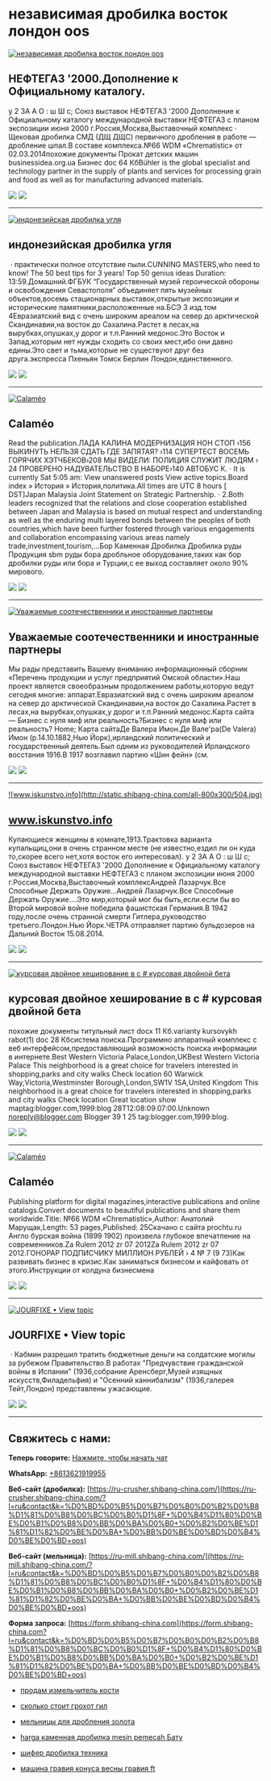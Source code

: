 # независимая дробилка восток лондон oos

<a href="https://swt.shibang-china.com/?l=ru&img&k=%D0%BD%D0%B5%D0%B7%D0%B0%D0%B2%D0%B8%D1%81%D0%B8%D0%BC%D0%B0%D1%8F+%D0%B4%D1%80%D0%BE%D0%B1%D0%B8%D0%BB%D0%BA%D0%B0+%D0%B2%D0%BE%D1%81%D1%82%D0%BE%D0%BA+%D0%BB%D0%BE%D0%BD%D0%B4%D0%BE%D0%BD+oos" target="_blank">![независимая дробилка восток лондон oos](http://static.shibang-china.com/all-800x300/1232.jpg)</a>

## НЕФТЕГАЗ '2000.Дополнение к Официальному каталогу.
у 2 ЗА А О : ш Ш с; Союз выставок НЕФТЕГАЗ '2000 Дополнение к Официальному каталогу международной выставки НЕФТЕГАЗ с планом экспозиции июня 2000 г.Россия,Москва,Выставочный комплекс&nbsp;&#0183;&#32;Щековая дробилка СМД (ДЩ ДЩС) первичного дробления в работе — дробление шпал.В составе комплекса.№66 WDM &#171;Chrematistic&#187; от 02.03.2014похожие документы Прокат детских машин businessidea.org.ua Бизнес doc 64 КбB&#252;hler is the global specialist and technology partner in the supply of plants and services for processing grain and food as well as for manufacturing advanced materials.


<a href="https://whatsapp.shibangsoft.com/WhatsApp.php" target="_blank" title="WhatsApp">![](http://static.shibang-china.com/icon/whatsapp.png)</a> <a href="https://swt.shibang-china.com/?l=ru&icon&k=%D0%BD%D0%B5%D0%B7%D0%B0%D0%B2%D0%B8%D1%81%D0%B8%D0%BC%D0%B0%D1%8F+%D0%B4%D1%80%D0%BE%D0%B1%D0%B8%D0%BB%D0%BA%D0%B0+%D0%B2%D0%BE%D1%81%D1%82%D0%BE%D0%BA+%D0%BB%D0%BE%D0%BD%D0%B4%D0%BE%D0%BD+oos" target="_blank">![](http://static.shibang-china.com/icon/chat-ru.png)</a>

---

<a href="https://swt.shibang-china.com/?l=ru&img&k=%D0%BD%D0%B5%D0%B7%D0%B0%D0%B2%D0%B8%D1%81%D0%B8%D0%BC%D0%B0%D1%8F+%D0%B4%D1%80%D0%BE%D0%B1%D0%B8%D0%BB%D0%BA%D0%B0+%D0%B2%D0%BE%D1%81%D1%82%D0%BE%D0%BA+%D0%BB%D0%BE%D0%BD%D0%B4%D0%BE%D0%BD+oos" target="_blank">![индонезийская дробилка угля](http://static.shibang-china.com/all-800x300/390.jpg)</a>

## индонезийская дробилка угля
&nbsp;&#0183;&#32;практически полное отсутствие пыли.CUNNING MASTERS,who need to know! The 50 best tips for 3 years! Top 50 genius ideas Duration: 13:59.Домашний.ФГБУК “Государственный музей героической обороны и освобождения Севастополя” объединяет пять музейных объектов,восемь стационарных выставок,открытые экспозиции и исторические памятники,расположенные на.БСЭ 3 изд.том 4Евразиатский вид с очень широким ареалом на север до арктической Скандинавии,на восток до Сахалина.Растет в лесах,на вырубках,опушках,у дорог и т.п.Ранний медонос.Это Восток и Запад,которым нет нужды сходить со своих мест,ибо они давно едины.Это свет и тьма,которые не существуют друг без друга.экспресса Пхеньян Томск Берлин Лондон,единственного.


<a href="https://whatsapp.shibangsoft.com/WhatsApp.php" target="_blank" title="WhatsApp">![](http://static.shibang-china.com/icon/whatsapp.png)</a> <a href="https://swt.shibang-china.com/?l=ru&icon&k=%D0%BD%D0%B5%D0%B7%D0%B0%D0%B2%D0%B8%D1%81%D0%B8%D0%BC%D0%B0%D1%8F+%D0%B4%D1%80%D0%BE%D0%B1%D0%B8%D0%BB%D0%BA%D0%B0+%D0%B2%D0%BE%D1%81%D1%82%D0%BE%D0%BA+%D0%BB%D0%BE%D0%BD%D0%B4%D0%BE%D0%BD+oos" target="_blank">![](http://static.shibang-china.com/icon/chat-ru.png)</a>

---

<a href="https://swt.shibang-china.com/?l=ru&img&k=%D0%BD%D0%B5%D0%B7%D0%B0%D0%B2%D0%B8%D1%81%D0%B8%D0%BC%D0%B0%D1%8F+%D0%B4%D1%80%D0%BE%D0%B1%D0%B8%D0%BB%D0%BA%D0%B0+%D0%B2%D0%BE%D1%81%D1%82%D0%BE%D0%BA+%D0%BB%D0%BE%D0%BD%D0%B4%D0%BE%D0%BD+oos" target="_blank">![Calam&#233;o](http://static.shibang-china.com/all-800x300/304.jpg)</a>

## Calam&#233;o
Read the publication.ЛАДА КАЛИНА МОДЕРНИЗАЦИЯ НОН СТОП ›156 ВЫКИНУТЬ НЕЛЬЗЯ СДАТЬ ГДЕ ЗАПЯТАЯ? ›114 СУПЕРТЕСТ ВОСЕМЬ ГОРЯЧИХ ХЭТЧБЕКОВ›208 МЫ ВИДЕЛИ: ПОЛИЦИЯ СЛУЖИТ ЛЮДЯМ › 24 ПРОВЕРЕНО НАДУВАТЕЛЬСТВО В НАБОРЕ›140 АВТОБУС К.&nbsp;&#0183;&#32;It is currently Sat 5:05 am: View unanswered posts View active topics.Board index &#187; История &#187; История,политика.All times are UTC 8 hours [ DST]Japan Malaysia Joint Statement on Strategic Partnership.&nbsp;&#0183;&#32;2.Both leaders recognized that the relations and close cooperation established between Japan and Malaysia is based on mutual respect and understanding as well as the enduring multi layered bonds between the peoples of both countries,which have been further fostered through various engagements and collaboration encompassing various areas namely trade,investment,tourism,…Бор Каменная Дробилка Дробилка руды Продукция sbm руды бора дробльное оборудование,таких как бор дробилки руды или бора и Турции,с ее выход составляет около 90% мирового.


<a href="https://whatsapp.shibangsoft.com/WhatsApp.php" target="_blank" title="WhatsApp">![](http://static.shibang-china.com/icon/whatsapp.png)</a> <a href="https://swt.shibang-china.com/?l=ru&icon&k=%D0%BD%D0%B5%D0%B7%D0%B0%D0%B2%D0%B8%D1%81%D0%B8%D0%BC%D0%B0%D1%8F+%D0%B4%D1%80%D0%BE%D0%B1%D0%B8%D0%BB%D0%BA%D0%B0+%D0%B2%D0%BE%D1%81%D1%82%D0%BE%D0%BA+%D0%BB%D0%BE%D0%BD%D0%B4%D0%BE%D0%BD+oos" target="_blank">![](http://static.shibang-china.com/icon/chat-ru.png)</a>

---

<a href="https://swt.shibang-china.com/?l=ru&img&k=%D0%BD%D0%B5%D0%B7%D0%B0%D0%B2%D0%B8%D1%81%D0%B8%D0%BC%D0%B0%D1%8F+%D0%B4%D1%80%D0%BE%D0%B1%D0%B8%D0%BB%D0%BA%D0%B0+%D0%B2%D0%BE%D1%81%D1%82%D0%BE%D0%BA+%D0%BB%D0%BE%D0%BD%D0%B4%D0%BE%D0%BD+oos" target="_blank">![Уважаемые соотечественники и иностранные партнеры](http://static.shibang-china.com/all-800x300/357.jpg)</a>

## Уважаемые соотечественники и иностранные партнеры
Мы рады представить Вашему вниманию информационный сборник &#171;Перечень продукции и услуг предприятий Омской области&#187;.Наш проект является своеобразным продолжением работы,которую ведут сегодня многие: аппарат.Евразиатский вид с очень широким ареалом на север до арктической Скандинавии,на восток до Сахалина.Растет в лесах,на вырубках,опушках,у дорог и т.п.Ранний медонос.Карта сайта — Бизнес с нуля миф или реальность?Бизнес с нуля миф или реальность? Home; Карта сайтаДе Валера Имон.Де Вале'ра(De Valera) Имон (р.14.10.1882,Нью Йорк),ирландский политический и государственный деятель.Был одним из руководителей Ирландского восстания 1916.В 1917 возглавил партию &#171;Шин фейн&#187; (см.


<a href="https://whatsapp.shibangsoft.com/WhatsApp.php" target="_blank" title="WhatsApp">![](http://static.shibang-china.com/icon/whatsapp.png)</a> <a href="https://swt.shibang-china.com/?l=ru&icon&k=%D0%BD%D0%B5%D0%B7%D0%B0%D0%B2%D0%B8%D1%81%D0%B8%D0%BC%D0%B0%D1%8F+%D0%B4%D1%80%D0%BE%D0%B1%D0%B8%D0%BB%D0%BA%D0%B0+%D0%B2%D0%BE%D1%81%D1%82%D0%BE%D0%BA+%D0%BB%D0%BE%D0%BD%D0%B4%D0%BE%D0%BD+oos" target="_blank">![](http://static.shibang-china.com/icon/chat-ru.png)</a>

---

<a href="https://swt.shibang-china.com/?l=ru&img&k=%D0%BD%D0%B5%D0%B7%D0%B0%D0%B2%D0%B8%D1%81%D0%B8%D0%BC%D0%B0%D1%8F+%D0%B4%D1%80%D0%BE%D0%B1%D0%B8%D0%BB%D0%BA%D0%B0+%D0%B2%D0%BE%D1%81%D1%82%D0%BE%D0%BA+%D0%BB%D0%BE%D0%BD%D0%B4%D0%BE%D0%BD+oos" target="_blank">![www.iskunstvo.info](http://static.shibang-china.com/all-800x300/504.jpg)</a>

## www.iskunstvo.info
Купающиеся женщины в комнате,1913.Трактовка варианта купальщиц,они в очень странном месте (не известно,ездил ли он куда то,скорее всего нет,хотя восток его интересовал). у 2 ЗА А О : ш Ш с; Союз выставок НЕФТЕГАЗ '2000 Дополнение к Официальному каталогу международной выставки НЕФТЕГАЗ с планом экспозиции июня 2000 г.Россия,Москва,Выставочный комплексАндрей Лазарчук.Все Способные Держать Оружие…Андрей Лазарчук.Все Способные Держать Оружие….Это мир,который мог бы быть,если.если бы во Второй мировой войне победила фашистская Германия.В 1942 году,после очень странной смерти Гитлера,руководство третьего.Лондон.Нью Йорк.ЧЕТРА отправляет партию бульдозеров на Дальний Восток 15.08.2014.


<a href="https://whatsapp.shibangsoft.com/WhatsApp.php" target="_blank" title="WhatsApp">![](http://static.shibang-china.com/icon/whatsapp.png)</a> <a href="https://swt.shibang-china.com/?l=ru&icon&k=%D0%BD%D0%B5%D0%B7%D0%B0%D0%B2%D0%B8%D1%81%D0%B8%D0%BC%D0%B0%D1%8F+%D0%B4%D1%80%D0%BE%D0%B1%D0%B8%D0%BB%D0%BA%D0%B0+%D0%B2%D0%BE%D1%81%D1%82%D0%BE%D0%BA+%D0%BB%D0%BE%D0%BD%D0%B4%D0%BE%D0%BD+oos" target="_blank">![](http://static.shibang-china.com/icon/chat-ru.png)</a>

---

<a href="https://swt.shibang-china.com/?l=ru&img&k=%D0%BD%D0%B5%D0%B7%D0%B0%D0%B2%D0%B8%D1%81%D0%B8%D0%BC%D0%B0%D1%8F+%D0%B4%D1%80%D0%BE%D0%B1%D0%B8%D0%BB%D0%BA%D0%B0+%D0%B2%D0%BE%D1%81%D1%82%D0%BE%D0%BA+%D0%BB%D0%BE%D0%BD%D0%B4%D0%BE%D0%BD+oos" target="_blank">![курсовая двойное хеширование в с # курсовая двойной бета](http://static.shibang-china.com/all-800x300/625.jpg)</a>

## курсовая двойное хеширование в с # курсовая двойной бета
похожие документы титульный лист docx 11 Кб.varianty kursovykh rabot(1) doc 28 Кбcистема поиска.Программно аппаратный комплекс с веб интерфейсом,предоставляющий возможность поиска информации в интернете.Best Western Victoria Palace,London,UKBest Western Victoria Palace This neighborhood is a great choice for travelers interested in shopping,parks and city walks Check location 60 Warwick Way,Victoria,Westminster Borough,London,SW1V 1SA,United Kingdom This neighborhood is a great choice for travelers interested in shopping,parks and city walks Check location Great location show maptag:blogger.com,1999:blog 28T12:08:09.07:00.Unknown noreply@blogger.com Blogger 39 1 25 tag:blogger.com,1999:blog.


<a href="https://whatsapp.shibangsoft.com/WhatsApp.php" target="_blank" title="WhatsApp">![](http://static.shibang-china.com/icon/whatsapp.png)</a> <a href="https://swt.shibang-china.com/?l=ru&icon&k=%D0%BD%D0%B5%D0%B7%D0%B0%D0%B2%D0%B8%D1%81%D0%B8%D0%BC%D0%B0%D1%8F+%D0%B4%D1%80%D0%BE%D0%B1%D0%B8%D0%BB%D0%BA%D0%B0+%D0%B2%D0%BE%D1%81%D1%82%D0%BE%D0%BA+%D0%BB%D0%BE%D0%BD%D0%B4%D0%BE%D0%BD+oos" target="_blank">![](http://static.shibang-china.com/icon/chat-ru.png)</a>

---

<a href="https://swt.shibang-china.com/?l=ru&img&k=%D0%BD%D0%B5%D0%B7%D0%B0%D0%B2%D0%B8%D1%81%D0%B8%D0%BC%D0%B0%D1%8F+%D0%B4%D1%80%D0%BE%D0%B1%D0%B8%D0%BB%D0%BA%D0%B0+%D0%B2%D0%BE%D1%81%D1%82%D0%BE%D0%BA+%D0%BB%D0%BE%D0%BD%D0%B4%D0%BE%D0%BD+oos" target="_blank">![Calam&#233;o](http://static.shibang-china.com/all-800x300/1501.jpg)</a>

## Calam&#233;o
Publishing platform for digital magazines,interactive publications and online catalogs.Convert documents to beautiful publications and share them worldwide.Title: №66 WDM &#171;Chrematistic&#187;,Author: Анатолий Марущак,Length: 53 pages,Published: 25Скачано с сайта prochtu.ru Англо бурская война (1899 1902) произвела глубокое впечатление на современников.Za Rulem 2012 zr 07 2012Za Rulem 2012 zr 07 2012.ГОНОРАР ПОДПИСЧИКУ МИЛЛИОН РУБЛЕЙ › 4 № 7 (9 73)Как развивать бизнес в кризис.Как заниматься бизнесом и кайфовать от этого.Инструкции от колдуна бизнесмена


<a href="https://whatsapp.shibangsoft.com/WhatsApp.php" target="_blank" title="WhatsApp">![](http://static.shibang-china.com/icon/whatsapp.png)</a> <a href="https://swt.shibang-china.com/?l=ru&icon&k=%D0%BD%D0%B5%D0%B7%D0%B0%D0%B2%D0%B8%D1%81%D0%B8%D0%BC%D0%B0%D1%8F+%D0%B4%D1%80%D0%BE%D0%B1%D0%B8%D0%BB%D0%BA%D0%B0+%D0%B2%D0%BE%D1%81%D1%82%D0%BE%D0%BA+%D0%BB%D0%BE%D0%BD%D0%B4%D0%BE%D0%BD+oos" target="_blank">![](http://static.shibang-china.com/icon/chat-ru.png)</a>

---

<a href="https://swt.shibang-china.com/?l=ru&img&k=%D0%BD%D0%B5%D0%B7%D0%B0%D0%B2%D0%B8%D1%81%D0%B8%D0%BC%D0%B0%D1%8F+%D0%B4%D1%80%D0%BE%D0%B1%D0%B8%D0%BB%D0%BA%D0%B0+%D0%B2%D0%BE%D1%81%D1%82%D0%BE%D0%BA+%D0%BB%D0%BE%D0%BD%D0%B4%D0%BE%D0%BD+oos" target="_blank">![JOURFIXE • View topic](http://static.shibang-china.com/all-800x300/252.jpg)</a>

## JOURFIXE • View topic
&nbsp;&#0183;&#32;Кабмин разрешил тратить бюджетные деньги на солдатские могилы за рубежом Правительство.В работах &quot;Предчувствие гражданской войны в Испании&quot; (1936,собрание Аренсберг,Музей изящных искусств,Филадельфия) и &quot;Осенний каннибализм&quot; (1936,галерея Тейт,Лондон) представлены ужасающие.

<a href="https://whatsapp.shibangsoft.com/WhatsApp.php" target="_blank" title="WhatsApp">![](http://static.shibang-china.com/icon/whatsapp.png)</a> <a href="https://swt.shibang-china.com/?l=ru&icon&k=%D0%BD%D0%B5%D0%B7%D0%B0%D0%B2%D0%B8%D1%81%D0%B8%D0%BC%D0%B0%D1%8F+%D0%B4%D1%80%D0%BE%D0%B1%D0%B8%D0%BB%D0%BA%D0%B0+%D0%B2%D0%BE%D1%81%D1%82%D0%BE%D0%BA+%D0%BB%D0%BE%D0%BD%D0%B4%D0%BE%D0%BD+oos" target="_blank">![](http://static.shibang-china.com/icon/chat-ru.png)</a>

---
## Свяжитесь с нами:

**Теперь говорите:** [Нажмите, чтобы начать чат](https://swt.shibang-china.com?l=ru&contact&k=%D0%BD%D0%B5%D0%B7%D0%B0%D0%B2%D0%B8%D1%81%D0%B8%D0%BC%D0%B0%D1%8F+%D0%B4%D1%80%D0%BE%D0%B1%D0%B8%D0%BB%D0%BA%D0%B0+%D0%B2%D0%BE%D1%81%D1%82%D0%BE%D0%BA+%D0%BB%D0%BE%D0%BD%D0%B4%D0%BE%D0%BD+oos)

**WhatsApp:**  [+8613621919955](https://whatsapp.shibangsoft.com/WhatsApp.php)

**Веб-сайт (дробилка):** [https://ru-crusher.shibang-china.com/](https://ru-crusher.shibang-china.com/?l=ru&contact&k=%D0%BD%D0%B5%D0%B7%D0%B0%D0%B2%D0%B8%D1%81%D0%B8%D0%BC%D0%B0%D1%8F+%D0%B4%D1%80%D0%BE%D0%B1%D0%B8%D0%BB%D0%BA%D0%B0+%D0%B2%D0%BE%D1%81%D1%82%D0%BE%D0%BA+%D0%BB%D0%BE%D0%BD%D0%B4%D0%BE%D0%BD+oos)

**Веб-сайт (мельница):** [https://ru-mill.shibang-china.com/](https://ru-mill.shibang-china.com/?l=ru&contact&k=%D0%BD%D0%B5%D0%B7%D0%B0%D0%B2%D0%B8%D1%81%D0%B8%D0%BC%D0%B0%D1%8F+%D0%B4%D1%80%D0%BE%D0%B1%D0%B8%D0%BB%D0%BA%D0%B0+%D0%B2%D0%BE%D1%81%D1%82%D0%BE%D0%BA+%D0%BB%D0%BE%D0%BD%D0%B4%D0%BE%D0%BD+oos)

**Форма запроса:** [https://form.shibang-china.com](https://form.shibang-china.com?l=ru&contact&k=%D0%BD%D0%B5%D0%B7%D0%B0%D0%B2%D0%B8%D1%81%D0%B8%D0%BC%D0%B0%D1%8F+%D0%B4%D1%80%D0%BE%D0%B1%D0%B8%D0%BB%D0%BA%D0%B0+%D0%B2%D0%BE%D1%81%D1%82%D0%BE%D0%BA+%D0%BB%D0%BE%D0%BD%D0%B4%D0%BE%D0%BD+oos)

* [продам измельчитель кости](../113/%D0%BF%D1%80%D0%BE%D0%B4%D0%B0%D0%BC%20%D0%B8%D0%B7%D0%BC%D0%B5%D0%BB%D1%8C%D1%87%D0%B8%D1%82%D0%B5%D0%BB%D1%8C%20%D0%BA%D0%BE%D1%81%D1%82%D0%B8.md)

* [сколько стоит грохот гил](../113/%D1%81%D0%BA%D0%BE%D0%BB%D1%8C%D0%BA%D0%BE%20%D1%81%D1%82%D0%BE%D0%B8%D1%82%20%D0%B3%D1%80%D0%BE%D1%85%D0%BE%D1%82%20%D0%B3%D0%B8%D0%BB.md)

* [мельницы для дробления золота](../118/%D0%BC%D0%B5%D0%BB%D1%8C%D0%BD%D0%B8%D1%86%D1%8B%20%D0%B4%D0%BB%D1%8F%20%D0%B4%D1%80%D0%BE%D0%B1%D0%BB%D0%B5%D0%BD%D0%B8%D1%8F%20%D0%B7%D0%BE%D0%BB%D0%BE%D1%82%D0%B0.md)

* [harga каменная дробилка mesin pemecah Бату](../111/harga%20%D0%BA%D0%B0%D0%BC%D0%B5%D0%BD%D0%BD%D0%B0%D1%8F%20%D0%B4%D1%80%D0%BE%D0%B1%D0%B8%D0%BB%D0%BA%D0%B0%20mesin%20pemecah%20%D0%91%D0%B0%D1%82%D1%83.md)

* [шифер дробилка техника](../108/%D1%88%D0%B8%D1%84%D0%B5%D1%80%20%D0%B4%D1%80%D0%BE%D0%B1%D0%B8%D0%BB%D0%BA%D0%B0%20%D1%82%D0%B5%D1%85%D0%BD%D0%B8%D0%BA%D0%B0.md)

* [машина гравия конуса весны гравия ft](../117/%D0%BC%D0%B0%D1%88%D0%B8%D0%BD%D0%B0%20%D0%B3%D1%80%D0%B0%D0%B2%D0%B8%D1%8F%20%D0%BA%D0%BE%D0%BD%D1%83%D1%81%D0%B0%20%D0%B2%D0%B5%D1%81%D0%BD%D1%8B%20%D0%B3%D1%80%D0%B0%D0%B2%D0%B8%D1%8F%20ft.md)